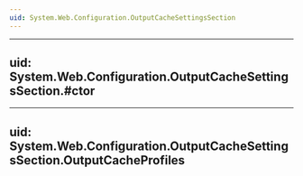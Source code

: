 ```yaml
---
uid: System.Web.Configuration.OutputCacheSettingsSection
---
```


---
uid: System.Web.Configuration.OutputCacheSettingsSection.#ctor
---

---
uid: System.Web.Configuration.OutputCacheSettingsSection.OutputCacheProfiles
---
